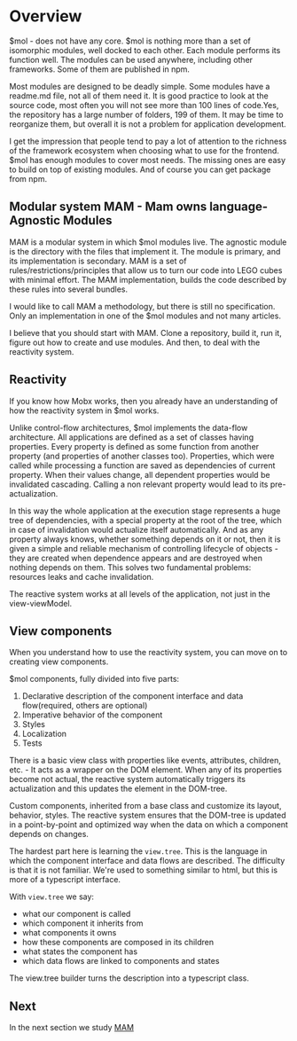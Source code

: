# Overview

$mol - does not have any core. $mol is nothing more than a set of isomorphic modules, well docked to each other. Each module performs its function well. The modules can be used anywhere, including other frameworks. Some of them are published in npm.

Most modules are designed to be deadly simple. Some modules have a readme.md file, not all of them need it. It is good practice to look at the source code, most often you will not see more than 100 lines of code.Yes, the repository has a large number of folders, 199 of them. It may be time to reorganize them, but overall it is not a problem for application development.

I get the impression that people tend to pay a lot of attention to the richness of the framework ecosystem when choosing what to use for the frontend. $mol has enough modules to cover most needs. The missing ones are easy to build on top of existing modules. And of course you can get package from npm.

## Modular system MAM - Mam owns language-Agnostic Modules

MAM is a modular system in which $mol modules live. The agnostic module is the directory with the files that implement it. The module is primary, and its implementation is secondary. MAM is a set of rules/restrictions/principles that allow us to turn our code into LEGO cubes with minimal effort. The MAM implementation, builds the code described by these rules into several bundles.

I would like to call MAM a methodology, but there is still no specification. Only an implementation in one of the $mol modules and not many articles.

I believe that you should start with MAM. Clone a repository, build it, run it, figure out how to create and use modules. And then, to deal with the reactivity system.

## Reactivity

If you know how Mobx works, then you already have an understanding of how the reactivity system in $mol works.

Unlike control-flow architectures, $mol implements the data-flow architecture. All applications are defined as a set of classes having properties. Every property is defined as some function from another property (and properties of another classes too). Properties, which were called while processing a function are saved as dependencies of current property. When their values change, all dependent properties would be invalidated cascading. Calling a non relevant property would lead to its pre-actualization.

In this way the whole application at the execution stage represents a huge tree of dependencies, with a special property at the root of the tree, which in case of invalidation would actualize itself automatically. And as any property always knows, whether something depends on it or not, then it is given a simple and reliable mechanism of controlling lifecycle of objects - they are created when dependence appears and are destroyed when nothing depends on them. This solves two fundamental problems: resources leaks and cache invalidation. 

The reactive system works at all levels of the application, not just in the view-viewModel.

## View components

When you understand how to use the reactivity system, you can move on to creating view components.

$mol components, fully divided into five parts:
1) Declarative description of the component interface and data flow(required, others are optional)
1) Imperative behavior of the component
1) Styles
1) Localization
1) Tests

There is a basic view class with properties like events, attributes, children, etc. - It acts as a wrapper on the DOM element. When any of its properties become not actual, the reactive system automatically triggers its actualization and this updates the element in the DOM-tree.

Custom components, inherited from a base class and customize its layout, behavior, styles. The reactive system ensures that the DOM-tree is updated in a point-by-point and optimized way when the data on which a component depends on changes.

The hardest part here is learning the `view.tree`. This is the language in which the component interface and data flows are described. The difficulty is that it is not familiar. We're used to something similar to html, but this is more of a typescript interface.

With `view.tree` we say:
- what our component is called
- which component it inherits from
- what components it owns
- how these components are composed in its children
- what states the component has
- which data flows are linked to components and states

The view.tree builder turns the description into a typescript class.

## Next
In the next section we study [MAM](./mam.md)
